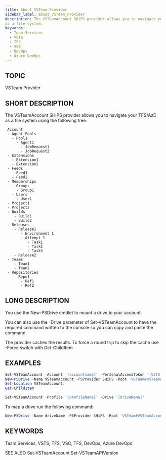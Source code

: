 ```yaml
---
title: About VSTeam Provider
sidebar_label: about_VSTeam_Provider
description: The VSTeamAccount SHiPS provider allows you to navigate your TFS/AzD
as a file system.
keywords:
  - Team Services
  - VSTS
  - TFS
  - VSO
  - DevOps
  - Azure DevOps
---
```


## TOPIC
VSTeam Provider

## SHORT DESCRIPTION
The VSTeamAccount SHiPS provider allows you to navigate your TFS/AzD
as a file system using the following tree:

```
 Account
 - Agent Pools
   - Pool1
     - Agent1
       - JobRequest1
       - JobRequest2
 - Extensions
   - Extension1
   - Extension2
 - Feeds
   - Feed1
   - Feed2
 - Memberships
   - Groups
     - Group1
   - Users
     - User1
 - Project1
 - Project2
 - Builds
    - Build1
    - Build2
 - Releases
    - Release1
       - Environment 1
       - Attempt 1
          - Task1
          - Task2
          - Task3
    - Release2
 - Teams
    - Team1
    - Team2
 - Repositories
    - Repo1
       - Ref1
       - Ref2
```

## LONG DESCRIPTION
You use the New-PSDrive cmdlet to mount a drive to your account.

You can also use the -Drive parameter of Set-VSTeamAccount to have
the required command written to the console so you can copy and
paste the command.

The provider caches the results. To force a round trip to skip the
cache use -Force switch with Get-ChildItem

## EXAMPLES
```powershell
Set-VSTeamAccount -Account '[accountname]' -PersonalAccessToken '[VSTS Tokenvalue]'
New-PSDrive -Name VSTeamAccount -PSProvider SHiPS -Root 'VSTeam#VSTeamAccount'
Set-Location VSTeamAccount:
Get-ChildItem
```

```powershell
Set-VSTeamAccount -Profile '[profileName]' -Drive '[driveName]'
```


To map a drive run the following command:
```powershell
New-PSDrive -Name driveName -PSProvider SHiPS -Root 'VSTeam#VSTeamAccount'
```

## KEYWORDS
Team Services, VSTS, TFS, VSO, TFS, DevOps, Azure DevOps

SEE ALSO
Set-VSTeamAccount
Set-VSTeamAPIVersion
